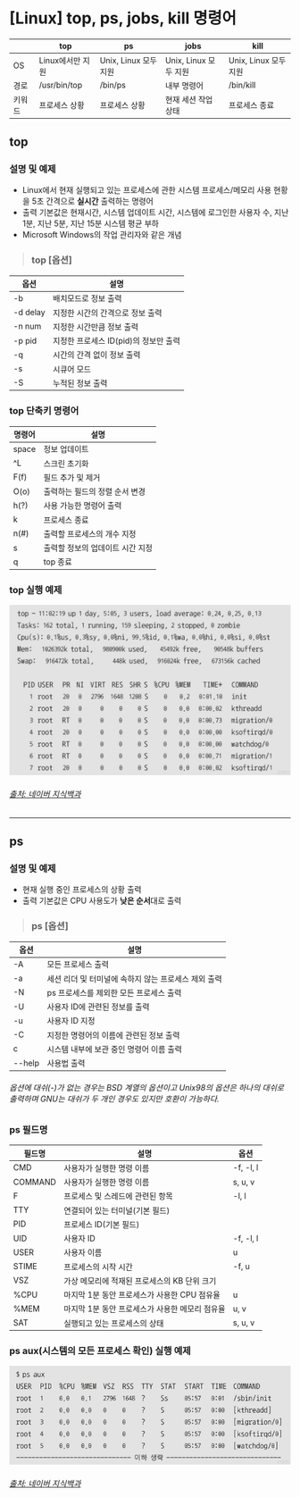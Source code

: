 # [Linux] top, ps, jobs, kill 명령어
|  |top|ps|jobs|kill|
|----|----|----|----|----|
|OS|Linux에서만 지원|Unix, Linux 모두 지원|Unix, Linux 모두 지원|Unix, Linux 모두 지원|
|경로|/usr/bin/top|/bin/ps|내부 명령어|/bin/kill
|키워드|프로세스 상황|프로세스 상황|현재 세션 작업 상태|프로세스 종료|  

## top
### 설명 및 예제
- Linux에서 현재 실행되고 있는 프로세스에 관한 시스템 프로세스/메모리 사용 현황을 5초 간격으로 **실시간** 출력하는 명령어  
- 출력 기본값은 현재시간, 시스템 업데이트 시간, 시스템에 로그인한 사용자 수, 지난 1분, 지난 5분, 지난 15분 시스템 평균 부하  
- Microsoft Windows의 작업 관리자와 같은 개념  
  
> ### top [옵션]

   
|옵션|설명|
|-----|-----|
|-b|배치모드로 정보 출력|
|-d delay|지정한 시간의 간격으로 정보 출력|
|-n num|지정한 시간만큼 정보 출력|
|-p pid|지정한 프로세스 ID(pid)의 정보만 출력|
|-q|시간의 간격 없이 정보 출력|
|-s|시큐어 모드|
|-S|누적된 정보 출력|  

  
### top 단축키 명령어
|명령어|설명|
|-----|-----|
|space|정보 업데이트|
|^L|스크린 초기화|
|F(f)|필드 추가 및 제거|
|O(o)|출력하는 필드의 정렬 순서 변경|
|h(?)|사용 가능한 명령어 출력
|k|프로세스 종료|
|n(#)|출력할 프로세스의 개수 지정|
|s|출력할 정보의 업데이트 시간 지정|
|q|top 종료|


### top 실행 예제
![top 실행 예제 이미지](./top.png)
###### [출처: 네이버 지식백과](https://terms.naver.com/entry.naver?docId=4125861&cid=59321&categoryId=59321)
-----------------------

## ps
### 설명 및 예제
- 현재 실행 중인 프로세스의 상황 출력
- 출력 기본값은 CPU 사용도가 **낮은 순서**대로 출력
  
> ### ps [옵션]

   
|옵션|설명|
|-----|-----|
|-A|모든 프로세스 출력|
|-a|세션 리더 및 터미널에 속하지 않는 프로세스 제외 출력|
|-N|ps 프로세스를 제외한 모든 프로세스 출력|
|-U|사용자 ID에 관련된 정보를 출력|
|-u|사용자 ID 지정|
|-C|지정한 명령어의 이름에 관련된 정보 출력|
|c|시스템 내부에 보관 중인 명령어 이름 출력|
|--help|사용법 출력|  
###### 옵션에 대쉬(-)가 없는 경우는 BSD 계열의 옵션이고 Unix98의 옵션은 하나의 대쉬로 출력하며 GNU는 대쉬가 두 개인 경우도 있지만 호환이 가능하다.

  
### ps 필드명
|필드명|설명|옵션|
|-----|-----|-----|
|CMD|사용자가 실행한 명령 이름|-f, -l, l|
|COMMAND|사용자가 실행한 명령 이름|s, u, v|
|F|프로세스 및 스레드에 관련된 항목|-l, l|
|TTY|연결되어 있는 터미널(기본 필드)|
|PID|프로세스 ID(기본 필드)|
|UID|사용자 ID|-f, -l, l|
|USER|사용자 이름|u|
|STIME|프로세스의 시작 시간|-f, u|
|VSZ|가상 메모리에 적재된 프로세스의 KB 단위 크기|
|%CPU|마지막 1분 동안 프로세스가 사용한 CPU 점유율|u|
|%MEM|마지막 1분 동안 프로세스가 사용한 메모리 점유율|u, v|
|SAT|실행되고 있는 프로세스의 상태|s, u, v|


### ps aux(시스템의 모든 프로세스 확인) 실행 예제
![ps aux 실행 예제 이미지](./ps_aux.png)
###### [출처: 네이버 지식백과](https://terms.naver.com/entry.naver?docId=4125773&cid=59321&categoryId=59321#TABLE_OF_CONTENT3)
